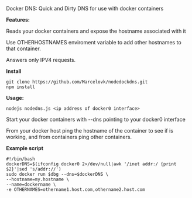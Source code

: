 Docker DNS: Quick and Dirty DNS for use with docker containers

**Features:**

  Reads your docker containers and expose the hostname associated with it

  Use OTHERHOSTNAMES enviroment variable to add other hostnames to that container.

  Answers only IPV4 requests.

**Install**

```
git clone https://github.com/Marcelovk/nodedockdns.git
npm install
```

**Usage:**

```
nodejs nodedns.js <ip address of docker0 interface>
```

Start your docker containers with --dns pointing to your docker0 interface

From your docker host ping the hostname of the container to see if is working, and from containers ping other
containers.

**Example script**

```
#!/bin/bash
dockerDNS=$(ifconfig docker0 2>/dev/null|awk '/inet addr:/ {print $2}'|sed 's/addr://')
sudo docker run $dbg --dns=$dockerDNS \
--hostname=my.hostname \
--name=dockername \
-e OTHERNAMES=othername1.host.com,othername2.host.com
```
